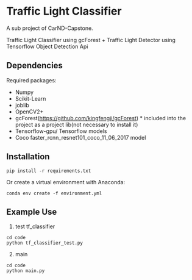 # Traffic Light Classifier

A sub project of CarND-Capstone.

Traffic Light Classifier using gcForest + Traffic Light Detector using Tensorflow Object Detection Api

## Dependencies

Required packages:
 - Numpy
 - Scikit-Learn
 - joblib
 - OpenCV2+
 - gcForest(https://github.com/kingfengji/gcForest) * included into the project as a project lib(not necessary to install it)
 - Tensorflow-gpu/ Tensorflow models
 - Coco faster_rcnn_resnet101_coco_11_06_2017 model

## Installation

```
pip install -r requirements.txt
```

Or create a virtual environment with Anaconda:

```
conda env create -f environment.yml
```

## Example Use

1. test tf_classifier

```
cd code
python tf_classifier_test.py
```

2. main

```
cd code
python main.py
```


